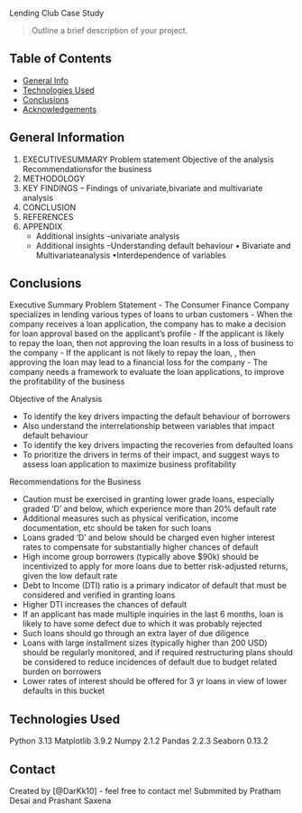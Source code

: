 Lending Club Case Study
> Outline a brief description of your project.


## Table of Contents
* [General Info](#general-information)
* [Technologies Used](#technologies-used)
* [Conclusions](#conclusions)
* [Acknowledgements](#acknowledgements)

<!-- You can include any other section that is pertinent to your problem -->

## General Information
1. EXECUTIVESUMMARY
    Problem statement
    Objective of the analysis
    Recommendationsfor the business
2. METHODOLOGY
3. KEY FINDINGS
    – Findings of univariate,bivariate and multivariate analysis
4. CONCLUSION
5. REFERENCES
6. APPENDIX
    - Additional insights –univariate analysis
    - Additional insights –Understanding default behaviour
      • Bivariate and Multivariateanalysis
      •Interdependence of variables
 

<!-- You don't have to answer all the questions - just the ones relevant to your project. -->

## Conclusions
Executive Summary
  Problem Statement
    - The Consumer Finance Company specializes in lending various types of loans to urban customers
    - When the company receives a loan application, the company has to make a decision for loan approval based on the applicant’s profile
    - If the applicant is likely to repay the loan, then not approving the loan results in a loss of business to the company
    - If the applicant is not likely to repay the loan, , then approving the loan may lead to a financial loss for the company
    - The company needs a framework to evaluate the loan applications, to improve the profitability of the business

Objective of the Analysis
  - To identify the key drivers impacting the default behaviour of borrowers
  - Also understand the interrelationship between variables that impact default behaviour
  - To identify the key drivers impacting the recoveries from defaulted loans
  - To prioritize the drivers in terms of their impact, and suggest ways to assess loan application to maximize business profitability

Recommendations for the Business
  - Caution must be exercised in granting lower grade loans, especially graded ‘D’ and below, which experience more than 20% default rate
  - Additional measures such as physical verification, income documentation, etc should be taken for such loans
  - Loans graded ‘D’ and below should be charged even higher interest rates to compensate for substantially higher chances of default
  - High income group borrowers (typically above $90k) should be incentivized to apply for more loans due to better risk-adjusted returns, given the low
    default rate
  - Debt to Income (DTI) ratio is a primary indicator of default that must be considered and verified in granting loans
  - Higher DTI increases the chances of default
  - If an applicant has made multiple inquiries in the last 6 months, loan is likely to have some defect due to which it was probably rejected
  - Such loans should go through an extra layer of due diligence
  - Loans with large installment sizes (typically higher than 200 USD) should be regularly monitored, and if required restructuring plans should be considered
    to reduce incidences of default due to budget related burden on borrowers
  - Lower rates of interest should be offered for 3 yr loans in view of lower defaults in this bucket


<!-- You don't have to answer all the questions - just the ones relevant to your project. -->


## Technologies Used
  Python 3.13 
  Matplotlib 3.9.2
  Numpy 2.1.2
  Pandas 2.2.3
  Seaborn 0.13.2
<!-- As the libraries versions keep on changing, it is recommended to mention the version of library used in this project -->

## Contact
Created by [@DarKk10] - feel free to contact me!
Submmited by Pratham Desai and Prashant Saxena


<!-- Optional -->
<!-- ## License -->
<!-- This project is open source and available under the [... License](). -->

<!-- You don't have to include all sections - just the one's relevant to your project -->
